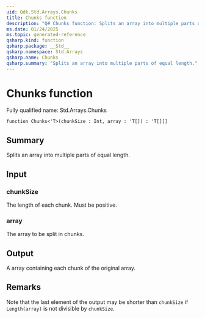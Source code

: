 ```yaml
---
uid: Qdk.Std.Arrays.Chunks
title: Chunks function
description: "Q# Chunks function: Splits an array into multiple parts of equal length."
ms.date: 01/24/2025
ms.topic: generated-reference
qsharp.kind: function
qsharp.package: __Std__
qsharp.namespace: Std.Arrays
qsharp.name: Chunks
qsharp.summary: "Splits an array into multiple parts of equal length."
---
```


# Chunks function

Fully qualified name: Std.Arrays.Chunks

```qsharp
function Chunks<'T>(chunkSize : Int, array : 'T[]) : 'T[][]
```

## Summary
Splits an array into multiple parts of equal length.

## Input
### chunkSize
The length of each chunk. Must be positive.
### array
The array to be split in chunks.

## Output
A array containing each chunk of the original array.

## Remarks
Note that the last element of the output may be shorter
than `chunkSize` if `Length(array)` is not divisible by `chunkSize`.
